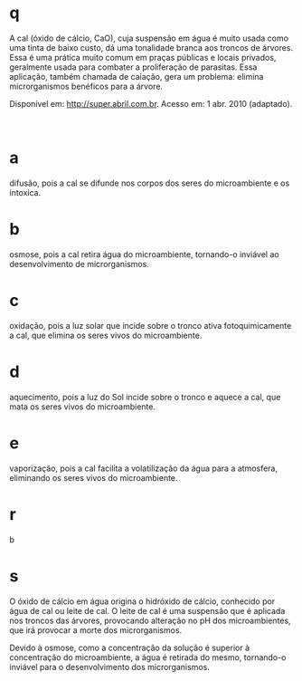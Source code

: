 # q
A cal (óxido de cálcio, CaO), cuja suspensão em água é muito usada como uma tinta de baixo custo, dá uma tonalidade branca aos troncos de árvores. Essa é uma prática muito comum em praças públicas e locais privados, geralmente usada para combater a proliferação de parasitas. Essa aplicação, também chamada de caiação, gera um problema: elimina microrganismos benéficos para a árvore.

Disponível em: http://super.abril.com.br. Acesso em: 1 abr. 2010 (adaptado).

 

# a
difusão, pois a cal se difunde nos corpos dos seres do microambiente e os intoxica.

# b
osmose, pois a cal retira água do microambiente, tornando-o inviável ao desenvolvimento de microrganismos.

# c
oxidação, pois a luz solar que incide sobre o tronco ativa fotoquimicamente a cal, que elimina os seres vivos do microambiente.

# d
aquecimento, pois a luz do Sol incide sobre o tronco e aquece a cal, que mata os seres vivos do microambiente.

# e
vaporização, pois a cal facilita a volatilização da água para a atmosfera, eliminando os seres vivos do microambiente.

# r
b

# s
O óxido de cálcio em água origina o hidróxido de cálcio, conhecido por água de cal ou leite de cal. O leite de cal é uma suspensão que é aplicada nos troncos das árvores, provocando alteração no pH dos microambientes, que irá provocar a morte dos microrganismos.

Devido à osmose, como a concentração da solução é superior à concentração do microambiente, a água é retirada do mesmo, tornando-o inviável para o desenvolvimento dos microrganismos.
